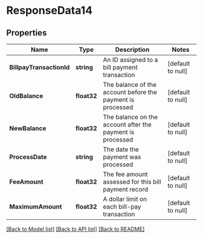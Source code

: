 # ResponseData14

## Properties
Name | Type | Description | Notes
------------ | ------------- | ------------- | -------------
**BillpayTransactionId** | **string** | An ID assigned to a bill payment transaction | [default to null]
**OldBalance** | **float32** | The balance of the account before the payment is processed | [default to null]
**NewBalance** | **float32** | The balance on the account after the payment is processed | [default to null]
**ProcessDate** | **string** | The date the payment was processed | [default to null]
**FeeAmount** | **float32** | The fee amount assessed for this bill payment record | [default to null]
**MaximumAmount** | **float32** | A dollar limit on each bill-pay transaction | [default to null]

[[Back to Model list]](../README.md#documentation-for-models) [[Back to API list]](../README.md#documentation-for-api-endpoints) [[Back to README]](../README.md)


